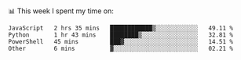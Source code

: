 📊 This week I spent my time on:
<!--START_SECTION:waka-->

```text
JavaScript   2 hrs 35 mins   ████████████▒░░░░░░░░░░░░   49.11 %
Python       1 hr 43 mins    ████████▒░░░░░░░░░░░░░░░░   32.81 %
PowerShell   45 mins         ███▓░░░░░░░░░░░░░░░░░░░░░   14.51 %
Other        6 mins          ▓░░░░░░░░░░░░░░░░░░░░░░░░   02.21 %
```

<!--END_SECTION:waka-->

